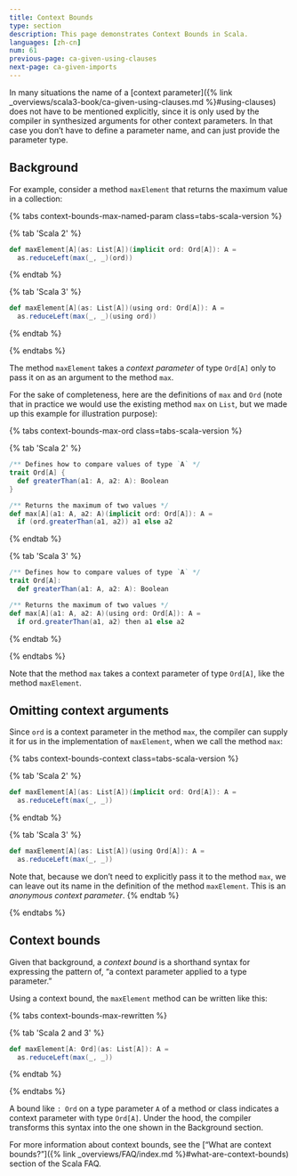 ```yaml
---
title: Context Bounds
type: section
description: This page demonstrates Context Bounds in Scala.
languages: [zh-cn]
num: 61
previous-page: ca-given-using-clauses
next-page: ca-given-imports
---
```


In many situations the name of a [context parameter]({% link _overviews/scala3-book/ca-given-using-clauses.md %}#using-clauses) does not have to be mentioned explicitly, since it is only used by the compiler in synthesized arguments for other context parameters.
In that case you don’t have to define a parameter name, and can just provide the parameter type.


## Background

For example, consider a method `maxElement` that returns the maximum value in a collection:

{% tabs context-bounds-max-named-param class=tabs-scala-version %}

{% tab 'Scala 2' %}
```scala
def maxElement[A](as: List[A])(implicit ord: Ord[A]): A =
  as.reduceLeft(max(_, _)(ord))
```
{% endtab %}

{% tab 'Scala 3' %}
```scala
def maxElement[A](as: List[A])(using ord: Ord[A]): A =
  as.reduceLeft(max(_, _)(using ord))
```
{% endtab %}

{% endtabs %}

The method `maxElement` takes a _context parameter_ of type `Ord[A]` only to pass it on as an argument to the method
`max`.

For the sake of completeness, here are the definitions of `max` and `Ord` (note that in practice we would use the
existing method `max` on `List`, but we made up this example for illustration purpose):

{% tabs context-bounds-max-ord class=tabs-scala-version %}

{% tab 'Scala 2' %}
```scala
/** Defines how to compare values of type `A` */
trait Ord[A] {
  def greaterThan(a1: A, a2: A): Boolean
}

/** Returns the maximum of two values */
def max[A](a1: A, a2: A)(implicit ord: Ord[A]): A =
  if (ord.greaterThan(a1, a2)) a1 else a2
```
{% endtab %}

{% tab 'Scala 3' %}
```scala
/** Defines how to compare values of type `A` */
trait Ord[A]:
  def greaterThan(a1: A, a2: A): Boolean

/** Returns the maximum of two values */
def max[A](a1: A, a2: A)(using ord: Ord[A]): A =
  if ord.greaterThan(a1, a2) then a1 else a2
```
{% endtab %}

{% endtabs %}

Note that the method `max` takes a context parameter of type `Ord[A]`, like the method `maxElement`.

## Omitting context arguments

Since `ord` is a context parameter in the method `max`, the compiler can supply it for us in the implementation of `maxElement`,
when we call the method `max`:

{% tabs context-bounds-context class=tabs-scala-version %}

{% tab 'Scala 2' %}
```scala
def maxElement[A](as: List[A])(implicit ord: Ord[A]): A =
  as.reduceLeft(max(_, _))
```
{% endtab %}

{% tab 'Scala 3' %}
```scala
def maxElement[A](as: List[A])(using Ord[A]): A =
  as.reduceLeft(max(_, _))
```

Note that, because we don’t need to explicitly pass it to the method `max`, we can leave out its name in the definition
of the method `maxElement`. This is an _anonymous context parameter_.
{% endtab %}

{% endtabs %}

## Context bounds

Given that background, a _context bound_ is a shorthand syntax for expressing the pattern of, “a context parameter applied to a type parameter.”

Using a context bound, the `maxElement` method can be written like this:

{% tabs context-bounds-max-rewritten %}

{% tab 'Scala 2 and 3' %}

```scala
def maxElement[A: Ord](as: List[A]): A =
  as.reduceLeft(max(_, _))
```

{% endtab %}

{% endtabs %}


A bound like `: Ord` on a type parameter `A` of a method or class indicates a context parameter with type `Ord[A]`.
Under the hood, the compiler transforms this syntax into the one shown in the Background section.

For more information about context bounds, see the [“What are context bounds?”]({% link _overviews/FAQ/index.md %}#what-are-context-bounds) section of the Scala FAQ.
